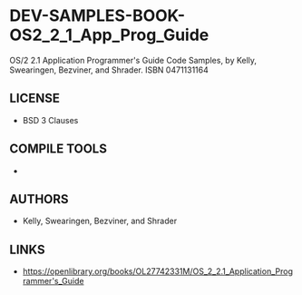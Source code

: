 # DEV-SAMPLES-BOOK-OS2_2_1_App_Prog_Guide
OS/2 2.1 Application Programmer's Guide Code Samples, by Kelly, Swearingen, Bezviner, and Shrader.
ISBN 0471131164

## LICENSE
* BSD 3 Clauses

## COMPILE TOOLS
* 
 
## AUTHORS
* Kelly, Swearingen, Bezviner, and Shrader

## LINKS
* https://openlibrary.org/books/OL27742331M/OS_2_2.1_Application_Programmer's_Guide
